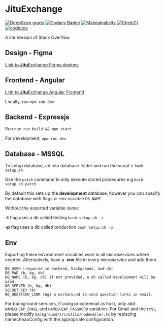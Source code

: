 # JituExchange

[![DeepScan grade](https://deepscan.io/api/teams/21091/projects/24818/branches/767576/badge/grade.svg)](https://deepscan.io/dashboard#view=project&tid=21091&pid=24818&bid=767576)  [![Codacy Badge](https://app.codacy.com/project/badge/Grade/915df3d65dce4de99d951b98aed0adec)](https://app.codacy.com/gh/JoshuaOndieki/JituExchange/dashboard?utm_source=gh&utm_medium=referral&utm_content=&utm_campaign=Badge_grade)  [![Maintainability](https://api.codeclimate.com/v1/badges/21c2d6cf64a286bec13c/maintainability)](https://codeclimate.com/github/JoshuaOndieki/JituExchange/maintainability) [![CircleCI](https://dl.circleci.com/status-badge/img/gh/JoshuaOndieki/JituExchange/tree/main.svg?style=svg)](https://dl.circleci.com/status-badge/redirect/gh/JoshuaOndieki/JituExchange/tree/main)    [![codecov](https://codecov.io/gh/JoshuaOndieki/JituExchange/branch/main/graph/badge.svg?token=bUUlsJmXDm)](https://codecov.io/gh/JoshuaOndieki/JituExchange)

A lite Version of Stack Overflow

## Design - Figma

[Link to **Jitu**Exchange Figma designs](https://www.figma.com/file/q9AedsAJNIKBq2WE1FV1G9/JituExchange?type=design&t=qZMzWbc3PWJVdNlX-1)

## Frontend - Angular

[Link to **Jitu**Exchange Angular Frontend](https://jituexchange.vercel.app)

Locally, run `npm run dev`

## Backend - Expressjs

Run `npm run build && npm start`

For development, `npm run dev`

## Database - MSSQL

To setup database, cd into database folder and run the script > `bash setup.sh`

Use the `patch` command to only execute stored procedures e.g `bash setup.sh patch`

By default this sets up the **development** database, however you can specify the database with flags or env variable `DB_NAME`

Without the exported variable name:

**-t** flag uses a db called testing `bash setup.sh -t`

**-p** flag uses a db called production `bash setup.sh -p`

## Env

Exporting these environment variables work in all microservices where needed. Alternatively, have a **.env** file in every microservice and add them.

```env
DB_USER (required in backend, background, and db)
DB_PWD (b, bg, db)
DB_NAME (b, bg, db) if not provided, a db called development will be used.
DB_SERVER (b, bg, db)
SECRET_KEY (b)
NG_QUESTION_LINK (bg) a workaround to send question links in email.
```

For background services, if using privateemail as host, only add `NAMECHEAP_EMAIL` and `NAMECHEAP_PASSWORD` variables. For Gmail and the rest, please modify `background/src/utils/nodemailer.ts` by replacing namecheapConfig with the appropriate configuration.
